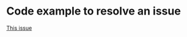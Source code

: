 # Code example to resolve an issue


[This issue](https://github.com/model-bakers/model_bakery/issues/94)
